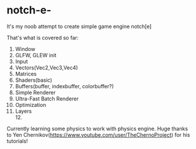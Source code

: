 # notch-e-
It's my noob attempt to create simple game engine notch[e]

That's what is covered so far:
1. Window </br>
2. GLFW, GLEW init</br>
3. Input</br>
4. Vectors(Vec2,Vec3,Vec4)</br>
5. Matrices</br>
6. Shaders(basic)</br>
7. Buffers(buffer, indexbuffer, colorbuffer?)</br>
8. Simple Renderer</br>
9. Ultra-Fast Batch Renderer</br>
10. Optimization</br>
11. Layers</br>
12.</br> 

Currently learning some physics to work with physics engine.
Huge thanks to Yen Chernikov(https://www.youtube.com/user/TheChernoProject) for his tutorials!

